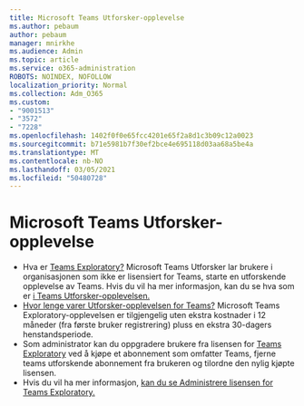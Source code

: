 ```yaml
---
title: Microsoft Teams Utforsker-opplevelse
ms.author: pebaum
author: pebaum
manager: mnirkhe
ms.audience: Admin
ms.topic: article
ms.service: o365-administration
ROBOTS: NOINDEX, NOFOLLOW
localization_priority: Normal
ms.collection: Adm_O365
ms.custom:
- "9001513"
- "3572"
- "7228"
ms.openlocfilehash: 1402f0f0e65fcc4201e65f2a8d1c3b09c12a0023
ms.sourcegitcommit: b71e5981b7f30ef2bce4e695118d03aa68a5be4a
ms.translationtype: MT
ms.contentlocale: nb-NO
ms.lasthandoff: 03/05/2021
ms.locfileid: "50480728"
---
```

# <a name="microsoft-teams-exploratory-experience"></a>Microsoft Teams Utforsker-opplevelse

- Hva er [Teams Exploratory?](https://docs.microsoft.com/microsoftteams/teams-exploratory) Microsoft Teams Utforsker lar brukere i organisasjonen som ikke er lisensiert for Teams, starte en utforskende opplevelse av Teams. Hvis du vil ha mer informasjon, kan du se hva som er [i Teams Utforsker-opplevelsen.](https://docs.microsoft.com/microsoftteams/teams-exploratory#whats-in-the-teams-exploratory-experience)
- [Hvor lenge varer Utforsker-opplevelsen for Teams?](https://docs.microsoft.com/microsoftteams/teams-exploratory#how-long-does-the-teams-exploratory-experience-last) Microsoft Teams Exploratory-opplevelsen er tilgjengelig uten ekstra kostnader i 12 måneder (fra første bruker registrering) pluss en ekstra 30-dagers henstandsperiode.
- Som administrator kan du oppgradere brukere fra lisensen for [Teams Exploratory](https://docs.microsoft.com/microsoftteams/teams-exploratory#upgrade-users-from-the-teams-exploratory-license) ved å kjøpe et abonnement som omfatter Teams, fjerne teams utforskende abonnement fra brukeren og tilordne den nylig kjøpte lisensen.
- Hvis du vil ha mer informasjon, [kan du se Administrere lisensen for Teams Exploratory.](https://docs.microsoft.com/microsoftteams/teams-exploratory)
